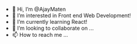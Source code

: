 - 👋 Hi, I’m @AjayMaten
- 👀 I’m interested in Front end Web Development!
- 🌱 I’m currently learning React!
- 💞️ I’m looking to collaborate on ...
- 📫 How to reach me ...

<!---
AjayMaten/AjayMaten is a ✨ special ✨ repository because its `README.md` (this file) appears on your GitHub profile.
You can click the Preview link to take a look at your changes.
--->
